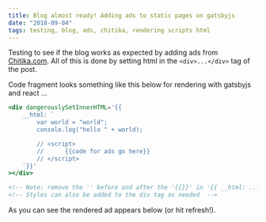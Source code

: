 ```yaml
---
title: Blog almost ready! Adding ads to static pages on gatsbyjs
date: "2018-09-04"
tags: testing, blog, ads, chitika, rendering scripts html
---
```


Testing to see if the blog works as expected by adding ads from <a href="https://chitika.com">Chitika.com</a>. All of this is done by setting html in the `<div>...</div>` tag of the post.

Code fragment looks something like this below for rendering with gatsbyjs and react ...

```jsx
<div dangerouslySetInnerHTML='{{
    __html: `   
        var world = "world";
        console.log("hello " + world);

        // <script>
        //      {{code for ads go here}}
        // </script>
    `}}'
></div>
```

```html
<!-- Note: remove the '' before and after the '{{}}' in '{{ __html: ... }}'-->
<!-- Styles can also be added to the div tag as needed  -->
```

As you can see the rendered ad appears below (or hit refresh!).

<br/><br/>

<!-- add placed below -->
<div style="height: 250px; weight:550px;">
    <script type="text/javascript">
        ( function() {
        if (window.CHITIKA === undefined) { window.CHITIKA = { 'units' : [] }; };
        var unit = {"calltype":"async[2]","publisher":"akarnawat","width":550,"height":250,"sid":"Chitika Default"};
        var placement_id = window.CHITIKA.units.length;
        window.CHITIKA.units.push(unit);
        document.write('<div id="chitikaAdBlock-' + placement_id + '"></div>');
        }());
    </script>
    <script type="text/javascript" src="//cdn.chitika.net/getads.js" async></script>
</div>